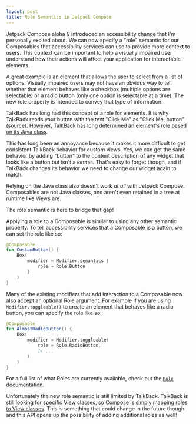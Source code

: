 ```yaml
---
layout: post
title: Role Semantics in Jetpack Compose
---
```


Jetpack Compose alpha 9 introduced an accessibility change that I'm personally excited about. We can now specify a "role" semantic for our Composables that accessibility services can use to provide more context to users. This context can be important to help a visually impaired user understand how their actions will affect your application for interactable elements. 

A great example is an element that allows the user to select from a list of options. Visually impaired users may not have an obvious way to tell whether that element behaves like a checkbox (multiple options are selectable) or a radio button (only one option is selectable at a time). The new role property is intended to convey that type of information.

<!--more-->

TalkBack has long had this concept of a role for elements. It is why TalkBack reads your button with the text "Click Me" as "Click Me, button" ([source](https://github.com/google/talkback/blob/92eb6dd4461e53fc904052b7fbe9b77ddfbf930a/talkback/src/main/java/screensummary/NodeCharacteristics.java#L277-L278)). However, TalkBack has long determined an element's role [based on its Java class](https://github.com/google/talkback/blob/92eb6dd4461e53fc904052b7fbe9b77ddfbf930a/utils/src/main/java/Role.java#L283-L285).

This has long been an annoyance because it makes it more difficult to get consistent TalkBack behavior for custom views. Yes, we can get the same behavior by adding "button" to the content description of any widget that looks like a button but isn't a `Button`. That's easy to forget though, and if TalkBack changes its behavior we need to change our widget again to match.

Relying on the Java class also doesn't work _at all_ with Jetpack Compose. Composables are not Java classes, and aren't even retained in a tree at runtime like Views are.

The role semantic is here to bridge that gap!

Applying a role to a Composable is similar to using any other semantic property. To tell accessibility services that a Composable is a button, we can set the role like so:

```kotlin
@Composable 
fun CustomButton() {
    Box(
        modifier = Modifier.semantics {
            role = Role.Button
        }
    )
}
```

Many of the existing modifiers that add interaction to a Composable now also accept an optional Role argument. For example if you are using `Modifier.toggleable()` to create an element that behaves like a radio button, you can specify the role like so:

```kotlin
@Composable
fun AlmostRadioButton() {
    Box(
        modifier = Modifier.toggleable(
            role = Role.RadioButton,
            // ...
        )
    )
}
```

For a full list of what Roles are currently available, check out the [`Role` documentation](https://developer.android.com/reference/kotlin/androidx/compose/ui/semantics/Role).

Unfortunately the new role semantic is still limited by TalkBack. TalkBack is still looking for specific View classes, so Compose is simply [mapping roles to View classes](https://cs.android.com/androidx/platform/frameworks/support/+/androidx-main:compose/ui/ui/src/androidMain/kotlin/androidx/compose/ui/platform/AndroidComposeViewAccessibilityDelegateCompat.android.kt;l=259-268;drc=f1cab8853ca8a98c99f5c475f15e445965134d60). This is something that could change in the future though and this API opens up the possibility of adding additional roles as well!